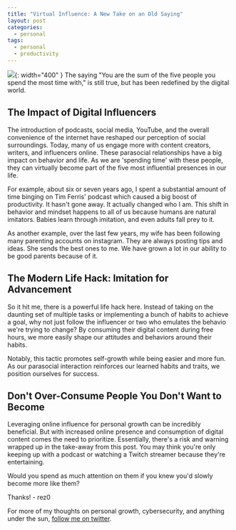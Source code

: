 ```yaml
---
title: "Virtual Influence: A New Take on an Old Saying"
layout: post
categories:
  - personal
tags:
  - personal
  - productivity
---
```


![](https://i.imgur.com/PYvwfY5.png){: width="400" }
The saying "You are the sum of the five people you spend the most time with," is still true, but has been redefined by the digital world.

## The Impact of Digital Influencers

The introduction of podcasts, social media, YouTube, and the overall convenience of the internet have reshaped our perception of social surroundings. Today, many of us engage more with content creators, writers, and influencers online. These parasocial relationships have a big impact on behavior and life. As we are 'spending time' with these people, they can virtually become part of the five most influential presences in our life.

For example, about six or seven years ago, I spent a substantial amount of time binging on Tim Ferris' podcast which caused a big boost of productivity. It hasn't gone away. It actually changed who I am. This shift in behavior and mindset happens to all of us because humans are natural imitators. Babies learn through imitation, and even adults fall prey to it.

As another example, over the last few years, my wife has been following many parenting accounts on instagram. They are always posting tips and ideas. She sends the best ones to me. We have grown a lot in our ability to be good parents because of it.

## The Modern Life Hack: Imitation for Advancement 

So it hit me, there is a powerful life hack here. Instead of taking on the daunting set of multiple tasks or implementing a bunch of habits to achieve a goal, why not just follow the influencer or two who emulates the behavio we're trying to change? By consuming their digital content during free hours, we more easily shape our attitudes and behaviors around their habits.

Notably, this tactic promotes self-growth while being easier and more fun. As our parasocial interaction reinforces our learned habits and traits, we position ourselves for success.

## Don't Over-Consume People You Don't Want to Become

Leveraging online influence for personal growth can be incredibly beneficial. But with increased online presence and consumption of digital content comes the need to prioritize. Essentially, there's a risk and warning wrapped up in the take-away from this post. You may think you're only keeping up with a podcast or watching a Twitch streamer because they're entertaining. 

Would you spend as much attention on them if you knew you'd slowly become more like them? 

Thanks!
\- rez0

For more of my thoughts on personal growth, cybersecurity, and anything under the sun, [follow me on twitter](https://twitter.com/rez0__).

<meta name="twitter:card" content="summary_large_image" />
<meta name="twitter:site" content="@rez0__" />
<meta name="twitter:creator" content="@rez0__" />
<meta property="og:url" content="https://rez0.blog/personal/2023/07/30/virtual-influence" />
<meta property="og:title" content="Virtual Influence: A New Take on an Old Saying" />
<meta property="og:description" content="Redefining the idea that you are the sum of the five people you spend the most time with" />
<meta property="og:image" content="https://i.imgur.com/PYvwfY5.png" />

